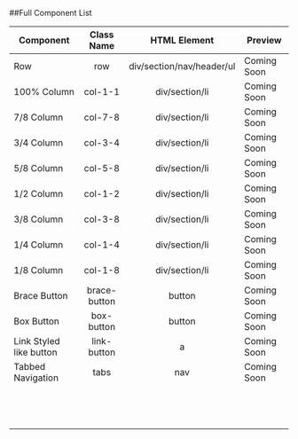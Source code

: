 ##Full Component List

| Component | Class Name | HTML Element | Preview |
|---|:---:|:---:|---|
| Row | row | div/section/nav/header/ul | Coming Soon |
| 100% Column | col-1-1 | div/section/li | Coming Soon |
| 7/8 Column | col-7-8 | div/section/li |  Coming Soon |
| 3/4 Column | col-3-4 | div/section/li |  Coming Soon |
| 5/8 Column | col-5-8 | div/section/li |  Coming Soon |
| 1/2 Column | col-1-2 | div/section/li |  Coming Soon |
| 3/8 Column | col-3-8 | div/section/li |  Coming Soon |
| 1/4 Column | col-1-4 | div/section/li |  Coming Soon |
| 1/8 Column | col-1-8 | div/section/li |  Coming Soon |
| Brace Button | brace-button | button | Coming Soon |
| Box Button | box-button | button | Coming Soon |
| Link Styled like button | link-button | a | Coming Soon |
| Tabbed Navigation | tabs | nav | Coming Soon |
|  |  |  |
|  |  |  |
|  |  |  |
|  |  |  |
|  |  |  |
|  |  |  |
|  |  |  |
|  |  |  |
|  |  |  |
|  |  |  |
|  |  |  |
|  |  |  |
|  |  |  |
